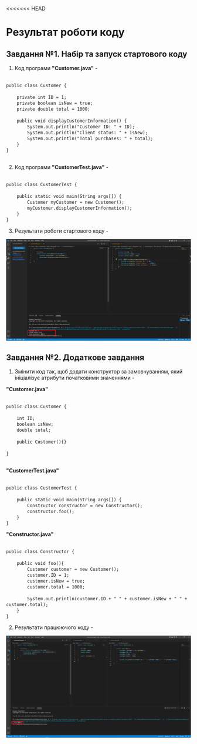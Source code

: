 <<<<<<< HEAD
# Результат роботи коду

## Завдання №1. Набір та запуск стартового коду

1. Код програми **"Customer.java"** -

```

public class Customer {
    
    private int ID = 1;
    private boolean isNew = true;
    private double total = 1000;

    public void displayCustomerInformation() {
        System.out.println("Customer ID: " + ID);
        System.out.println("Client status: " + isNew);
        System.out.println("Total purchases: " + total);
    }
}


```

2. Код програми **"CustomerTest.java"** -

```

public class CustomerTest {
    
    public static void main(String args[]) {
        Customer myCustomer = new Customer();
        myCustomer.displayCustomerInformation();
    }
}

```

3. Результати роботи стартового коду -

![](https://github.com/ppc-ntu-khpi/java-1-MargoBB/blob/main/Solution/done.png)

## Завдання №2. Додаткове завдання

1. Змінити код так, щоб додати конструктор за замовчуванням, який ініціалізує атрибути початковими значеннями -

**"Customer.java"**

```

public class Customer {
    
    int ID;
    boolean isNew;
    double total;

    public Customer(){}

}


```

**"CustomerTest.java"**

```

public class CustomerTest {
    
    public static void main(String args[]) {
        Constructor constructor = new Constructor();
        constructor.foo();
    }
}

```

**"Constructor.java"**

```

public class Constructor {
    
    public void foo(){
        Customer customer = new Customer();
        customer.ID = 1;
        customer.isNew = true;
        customer.total = 1000;

        System.out.println(customer.ID + " " + customer.isNew + " " + customer.total);
    }
}

```

2. Результати працюючого коду -

![](https://github.com/ppc-ntu-khpi/java-1-MargoBB/blob/main/Solution/done1.png)